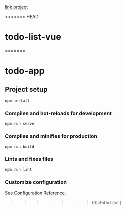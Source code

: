[link project](https://anastasiakonushok.github.io/todo-list-vue/)


<<<<<<< HEAD
# todo-list-vue
=======
# todo-app

## Project setup
```
npm install
```

### Compiles and hot-reloads for development
```
npm run serve
```

### Compiles and minifies for production
```
npm run build
```

### Lints and fixes files
```
npm run lint
```

### Customize configuration
See [Configuration Reference](https://cli.vuejs.org/config/).
>>>>>>> 60c945d (init)


